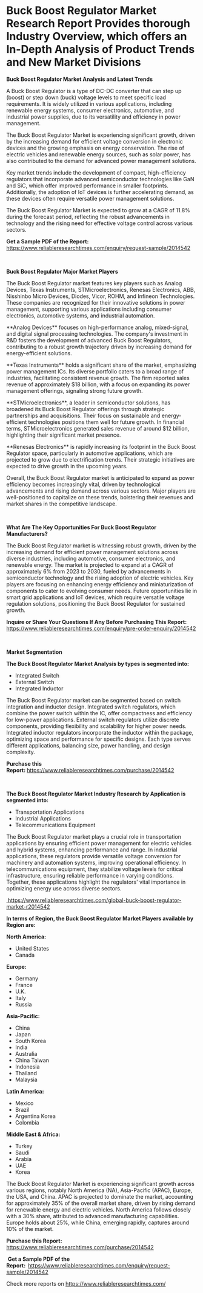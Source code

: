 <p><h1>Buck Boost Regulator Market Research Report Provides thorough Industry Overview, which offers an In-Depth Analysis of Product Trends and New Market Divisions</h1></p><p><strong>Buck Boost Regulator Market Analysis and Latest Trends</strong></p>
<p><p>A Buck Boost Regulator is a type of DC-DC converter that can step up (boost) or step down (buck) voltage levels to meet specific load requirements. It is widely utilized in various applications, including renewable energy systems, consumer electronics, automotive, and industrial power supplies, due to its versatility and efficiency in power management.</p><p>The Buck Boost Regulator Market is experiencing significant growth, driven by the increasing demand for efficient voltage conversion in electronic devices and the growing emphasis on energy conservation. The rise of electric vehicles and renewable energy sources, such as solar power, has also contributed to the demand for advanced power management solutions.</p><p>Key market trends include the development of compact, high-efficiency regulators that incorporate advanced semiconductor technologies like GaN and SiC, which offer improved performance in smaller footprints. Additionally, the adoption of IoT devices is further accelerating demand, as these devices often require versatile power management solutions.</p><p>The Buck Boost Regulator Market is expected to grow at a CAGR of 11.8% during the forecast period, reflecting the robust advancements in technology and the rising need for effective voltage control across various sectors.</p></p>
<p><strong>Get a Sample PDF of the Report:&nbsp;</strong> <a href="https://www.reliableresearchtimes.com/enquiry/request-sample/2014542?utm_campaign=2198&utm_medium=2&utm_source=Github&utm_content=ia&utm_term=11022025&utm_id=buck-boost-regulator">https://www.reliableresearchtimes.com/enquiry/request-sample/2014542</a></p>
<p>&nbsp;</p>
<p><strong>Buck Boost Regulator Major Market Players</strong></p>
<p><p>The Buck Boost Regulator market features key players such as Analog Devices, Texas Instruments, STMicroelectronics, Renesas Electronics, ABB, Nisshinbo Micro Devices, Diodes, Vicor, ROHM, and Infineon Technologies. These companies are recognized for their innovative solutions in power management, supporting various applications including consumer electronics, automotive systems, and industrial automation.</p><p>**Analog Devices** focuses on high-performance analog, mixed-signal, and digital signal processing technologies. The company's investment in R&D fosters the development of advanced Buck Boost Regulators, contributing to a robust growth trajectory driven by increasing demand for energy-efficient solutions.</p><p>**Texas Instruments** holds a significant share of the market, emphasizing power management ICs. Its diverse portfolio caters to a broad range of industries, facilitating consistent revenue growth. The firm reported sales revenue of approximately $18 billion, with a focus on expanding its power management offerings, signaling strong future growth.</p><p>**STMicroelectronics**, a leader in semiconductor solutions, has broadened its Buck Boost Regulator offerings through strategic partnerships and acquisitions. Their focus on sustainable and energy-efficient technologies positions them well for future growth. In financial terms, STMicroelectronics generated sales revenue of around $12 billion, highlighting their significant market presence.</p><p>**Renesas Electronics** is rapidly increasing its footprint in the Buck Boost Regulator space, particularly in automotive applications, which are projected to grow due to electrification trends. Their strategic initiatives are expected to drive growth in the upcoming years.</p><p>Overall, the Buck Boost Regulator market is anticipated to expand as power efficiency becomes increasingly vital, driven by technological advancements and rising demand across various sectors. Major players are well-positioned to capitalize on these trends, bolstering their revenues and market shares in the competitive landscape.</p></p>
<p>&nbsp;</p>
<p><strong>What Are The Key Opportunities For Buck Boost Regulator Manufacturers?</strong></p>
<p><p>The Buck Boost Regulator market is witnessing robust growth, driven by the increasing demand for efficient power management solutions across diverse industries, including automotive, consumer electronics, and renewable energy. The market is projected to expand at a CAGR of approximately 6% from 2023 to 2030, fueled by advancements in semiconductor technology and the rising adoption of electric vehicles. Key players are focusing on enhancing energy efficiency and miniaturization of components to cater to evolving consumer needs. Future opportunities lie in smart grid applications and IoT devices, which require versatile voltage regulation solutions, positioning the Buck Boost Regulator for sustained growth.</p></p>
<p><strong>Inquire or Share Your Questions If Any Before Purchasing This Report:</strong> <a href="https://www.reliableresearchtimes.com/enquiry/pre-order-enquiry/2014542?utm_campaign=2198&utm_medium=2&utm_source=Github&utm_content=ia&utm_term=11022025&utm_id=buck-boost-regulator">https://www.reliableresearchtimes.com/enquiry/pre-order-enquiry/2014542</a></p>
<p>&nbsp;</p>
<p><strong>Market Segmentation</strong></p>
<p><strong>The Buck Boost Regulator Market Analysis by types is segmented into:</strong></p>
<p><ul><li>Integrated Switch</li><li>External Switch</li><li>Integrated Inductor</li></ul></p>
<p><p>The Buck Boost Regulator market can be segmented based on switch integration and inductor design. Integrated switch regulators, which combine the power switch within the IC, offer compactness and efficiency for low-power applications. External switch regulators utilize discrete components, providing flexibility and scalability for higher power needs. Integrated inductor regulators incorporate the inductor within the package, optimizing space and performance for specific designs. Each type serves different applications, balancing size, power handling, and design complexity.</p></p>
<p><strong>Purchase this Report:&nbsp;</strong><a href="https://www.reliableresearchtimes.com/purchase/2014542?utm_campaign=2198&utm_medium=2&utm_source=Github&utm_content=ia&utm_term=11022025&utm_id=buck-boost-regulator">https://www.reliableresearchtimes.com/purchase/2014542</a></p>
<p>&nbsp;</p>
<p><strong>The Buck Boost Regulator Market Industry Research by Application is segmented into:</strong></p>
<p><ul><li>Transportation Applications</li><li>Industrial Applications</li><li>Telecommunications Equipment</li></ul></p>
<p><p>The Buck Boost Regulator market plays a crucial role in transportation applications by ensuring efficient power management for electric vehicles and hybrid systems, enhancing performance and range. In industrial applications, these regulators provide versatile voltage conversion for machinery and automation systems, improving operational efficiency. In telecommunications equipment, they stabilize voltage levels for critical infrastructure, ensuring reliable performance in varying conditions. Together, these applications highlight the regulators' vital importance in optimizing energy use across diverse sectors.</p></p>
<p><a href="https://www.reliableresearchtimes.com/global-buck-boost-regulator-market-r2014542?utm_campaign=2198&utm_medium=2&utm_source=Github&utm_content=ia&utm_term=11022025&utm_id=buck-boost-regulator">&nbsp;https://www.reliableresearchtimes.com/global-buck-boost-regulator-market-r2014542</a></p>
<p><strong>In terms of Region, the Buck Boost Regulator Market Players available by Region are:</strong></p>
<p>
    <p> <strong> North America: </strong>
        <ul>
            <li>United States</li>
            <li>Canada</li>
        </ul>
        </p> 
    <p> <strong> Europe: </strong>
        <ul>
            <li>Germany</li>
            <li>France</li>
            <li>U.K.</li>
            <li>Italy</li>
            <li>Russia</li>
        </ul>
        </p> 
    <p> <strong> Asia-Pacific: </strong>
        <ul>
            <li>China</li>
            <li>Japan</li>
            <li>South Korea</li>
            <li>India</li>
            <li>Australia</li>
            <li>China Taiwan</li>
            <li>Indonesia</li>
            <li>Thailand</li>
            <li>Malaysia</li>
        </ul>
        </p> 
    <p> <strong> Latin America: </strong>
        <ul>
            <li>Mexico</li>
            <li>Brazil</li>
            <li>Argentina Korea</li>
            <li>Colombia</li>
        </ul>
        </p> 
    <p> <strong> Middle East & Africa: </strong>
        <ul>
            <li>Turkey</li>
            <li>Saudi</li>
            <li>Arabia</li>
            <li>UAE</li>
            <li>Korea</li>
        </ul>
    </p>
    </p>
<p><p>The Buck Boost Regulator Market is experiencing significant growth across various regions, notably North America (NA), Asia-Pacific (APAC), Europe, the USA, and China. APAC is projected to dominate the market, accounting for approximately 35% of the overall market share, driven by rising demand for renewable energy and electric vehicles. North America follows closely with a 30% share, attributed to advanced manufacturing capabilities. Europe holds about 25%, while China, emerging rapidly, captures around 10% of the market.</p></p>
<p><strong>Purchase this Report: </strong><a href="https://www.reliableresearchtimes.com/purchase/2014542?utm_campaign=2198&utm_medium=2&utm_source=Github&utm_content=ia&utm_term=11022025&utm_id=buck-boost-regulator">https://www.reliableresearchtimes.com/purchase/2014542</a></p>
<p>&nbsp;<strong>Get a Sample PDF of the Report:&nbsp;&nbsp;</strong><a href="https://www.reliableresearchtimes.com/enquiry/request-sample/2014542?utm_campaign=2198&utm_medium=2&utm_source=Github&utm_content=ia&utm_term=11022025&utm_id=buck-boost-regulator">https://www.reliableresearchtimes.com/enquiry/request-sample/2014542</a></p>
<p><strong></strong></p>
<p>Check more reports on <a href="https://www.reliableresearchtimes.com/?utm_campaign=2198&utm_medium=2&utm_source=Github&utm_content=ia&utm_term=11022025&utm_id=buck-boost-regulator">https://www.reliableresearchtimes.com/</a></p>